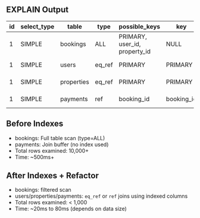 ## EXPLAIN Output

| id | select\_type | table      | type    | possible\_keys                  | key         | rows  | Extra       |
| -- | ------------ | ---------- | ------- | ------------------------------- | ----------- | ----- | ----------- |
| 1  | SIMPLE       | bookings   | ALL     | PRIMARY, user\_id, property\_id | NULL        | 5,000 |             |
| 1  | SIMPLE       | users      | eq\_ref | PRIMARY                         | PRIMARY     | 1     | Using where |
| 1  | SIMPLE       | properties | eq\_ref | PRIMARY                         | PRIMARY     | 1     | Using where |
| 1  | SIMPLE       | payments   | ref     | booking\_id                     | booking\_id | \~1   | Using where |

## Before Indexes

- bookings: Full table scan (type=ALL)
- payments: Join buffer (no index used)
- Total rows examined: 10,000+
- Time: ~500ms+

## After Indexes + Refactor

- bookings: filtered scan
- users/properties/payments: `eq_ref` or `ref` joins using indexed columns
- Total rows examined: < 1,000
- Time: ~20ms to 80ms (depends on data size)
